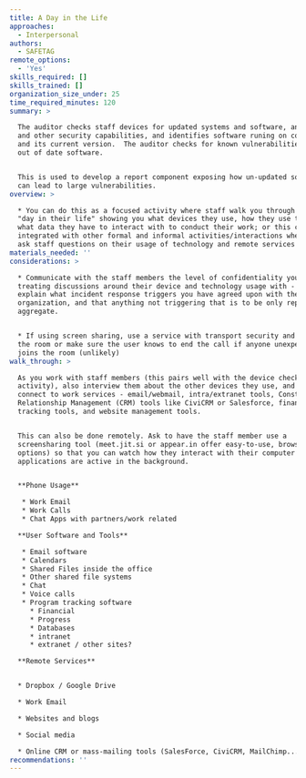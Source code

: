 ```yaml
---
title: A Day in the Life
approaches:
  - Interpersonal
authors:
  - SAFETAG
remote_options:
  - 'Yes'
skills_required: []
skills_trained: []
organization_size_under: 25
time_required_minutes: 120
summary: >

  The auditor checks staff devices for updated systems and software, anti-virus
  and other security capabilities, and identifies software runing on computers
  and its current version.  The auditor checks for known vulnerabilities to any
  out of date software.


  This is used to develop a report component exposing how un-updated software
  can lead to large vulnerabilities.
overview: >

  * You can do this as a focused activity where staff walk you through a usual
  "day in their life" showing you what devices they use, how they use them, and
  what data they have to interact with to conduct their work; or this can be
  integrated with other formal and informal activities/interactions where you
  ask staff questions on their usage of technology and remote services
materials_needed: ''
considerations: >

  * Communicate with the staff members the level of confidentiality you are
  treating discussions around their device and technology usage with - i.e.
  explain what incident response triggers you have agreed upon with the
  organization, and that anything not triggering that is to be only reported in
  aggregate.


  * If using screen sharing, use a service with transport security and "lock"
  the room or make sure the user knows to end the call if anyone unexpected
  joins the room (unlikely)
walk_through: >

  As you work with staff members (this pairs well with the device checklist
  activity), also interview them about the other devices they use, and how they
  connect to work services - email/webmail, intra/extranet tools, Constituent
  Relationship Management (CRM) tools like CiviCRM or Salesforce, financial
  tracking tools, and website management tools.


  This can also be done remotely. Ask to have the staff member use a
  screensharing tool (meet.jit.si or appear.in offer easy-to-use, browser based
  options) so that you can watch how they interact with their computer and what
  applications are active in the background.


  **Phone Usage**

   * Work Email
   * Work Calls
   * Chat Apps with partners/work related

  **User Software and Tools**

   * Email software
   * Calendars
   * Shared Files inside the office
   * Other shared file systems
   * Chat
   * Voice calls
   * Program tracking software
     * Financial
     * Progress
     * Databases
     * intranet
     * extranet / other sites?

  **Remote Services**


  * Dropbox / Google Drive

  * Work Email

  * Websites and blogs

  * Social media

  * Online CRM or mass-mailing tools (SalesForce, CiviCRM, MailChimp...)
recommendations: ''
---
```


